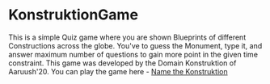# KonstruktionGame
This is a simple Quiz game where you are shown Blueprints of different Constructions across the globe. You've to guess the Monument, type it, and answer maximum number of questions to gain more point in the given time constraint. This game was developed by the Domain Konstruktion of Aaruush'20.
You can play the game here - [Name the Konstruktion](https://arnab4srk.github.io/KonstruktionGame/)
